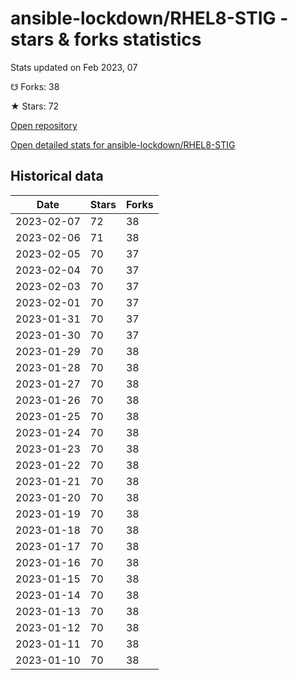 # ansible-lockdown/RHEL8-STIG - stars & forks statistics

Stats updated on Feb 2023, 07

☋ Forks: 38

★ Stars: 72

[Open repository](https://github.com/ansible-lockdown/RHEL8-STIG)

[Open detailed stats for ansible-lockdown/RHEL8-STIG](https://reviewgithub.com/rep/ansible-lockdown/RHEL8-STIG)

## Historical data
| Date | Stars | Forks |
|------|-------|-------|
| 2023-02-07 | 72 | 38 | 
| 2023-02-06 | 71 | 38 | 
| 2023-02-05 | 70 | 37 | 
| 2023-02-04 | 70 | 37 | 
| 2023-02-03 | 70 | 37 | 
| 2023-02-01 | 70 | 37 | 
| 2023-01-31 | 70 | 37 | 
| 2023-01-30 | 70 | 37 | 
| 2023-01-29 | 70 | 38 | 
| 2023-01-28 | 70 | 38 | 
| 2023-01-27 | 70 | 38 | 
| 2023-01-26 | 70 | 38 | 
| 2023-01-25 | 70 | 38 | 
| 2023-01-24 | 70 | 38 | 
| 2023-01-23 | 70 | 38 | 
| 2023-01-22 | 70 | 38 | 
| 2023-01-21 | 70 | 38 | 
| 2023-01-20 | 70 | 38 | 
| 2023-01-19 | 70 | 38 | 
| 2023-01-18 | 70 | 38 | 
| 2023-01-17 | 70 | 38 | 
| 2023-01-16 | 70 | 38 | 
| 2023-01-15 | 70 | 38 | 
| 2023-01-14 | 70 | 38 | 
| 2023-01-13 | 70 | 38 | 
| 2023-01-12 | 70 | 38 | 
| 2023-01-11 | 70 | 38 | 
| 2023-01-10 | 70 | 38 | 

